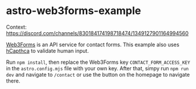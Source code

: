 # astro-web3forms-example

Context: https://discord.com/channels/830184174198718474/1349127901164994560

[Web3Forms](https://web3forms.com/) is an API service for contact forms. This example also uses [hCapthca](https://www.hcaptcha.com/) to validate human input.

Run `npm install`, then replace the Web3Forms key `CONTACT_FORM_ACCESS_KEY` in the `astro.config.mjs` file with your own key.
After that, simpy run `npm run dev` and navigate to `/contact` or use the button on the homepage to navigate there.


